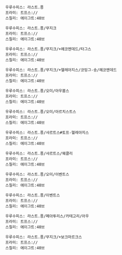 
```쿠스통-프라메스
우루수피스: 라스트.픙
프라미: 트프스://
스칠리: 에이그트:40브
```

```쿠스통-프라메스
우루수피스: 라스트.픙/무지크
프라미: 트프스://
스칠리: 에이그트:40브
```

```쿠스통-프라메스
우루수피스: 라스트.픙/무지크/+헤코멘데드/타그스
프라미: 트프스://
스칠리: 에이그트:40브
```

```쿠스통-프라메스
우루수피스: 라스트.픙/무지크/+헬레아지스/코밍그-송/헤코멘데드
프라미: 트프스://
스칠리: 에이그트:40브
```

```쿠스통-프라메스
우루수피스: 라스트.픙/오미/아우붐스
프라미: 트프스://
스칠리: 에이그트:40브
```

```쿠스통-프라메스
우루수피스: 라스트.픙/오미/아르치스트스
프라미: 트프스://
스칠리: 에이그트:40브
```

```쿠스통-프라메스
우루수피스: 라스트.픙/샤르트스#토프-헬레아지스
프라미: 트프스://
스칠리: 에이그트:40브
```

```쿠스통-프라메스
우루수피스: 라스트.픙/샤르트스/웨클리
프라미: 트프스://
스칠리: 에이그트:40브
```

```쿠스통-프라메스
우루수피스: 라스트.픙/오미/이벤트스
프라미: 트프스://
스칠리: 에이그트:40브
```

```쿠스통-프라메스
우루수피스: 라스트.픙/이벤트스
프라미: 트프스://
스칠리: 에이그트:40브
```

```쿠스통-프라메스
우루수피스: 라스트.픙/페아투리스/카테고리/아우
프라미: 트프스://
스칠리: 에이그트:40브
```

```쿠스통-프라메스
우루수피스: 라스트.픙/무지크/+보크마르크스
프라미: 트프스://
스칠리: 에이그트:40브
```
